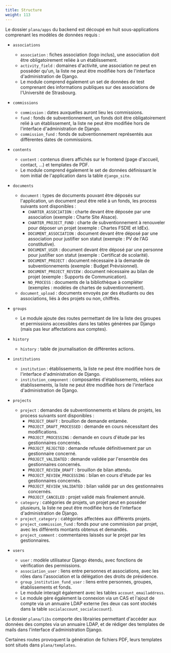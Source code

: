 ```yaml
---
title: Structure
weight: 113
---
```


Le dossier `plana/apps` du backend est découpé en huit sous-applications comprenant les modèles de données requis :

- `associations`
  - `association` : fiches association (logo inclus), une association doit être obligatoirement reliée à un établissement.
  - `activity_field` : domaines d'activité, une association ne peut en posséder qu'un, la liste ne peut être modifiée hors de l'interface d'administration de Django.
  - Le module comprend également un set de données de test comprenant des informations publiques sur des associations de l'Université de Strasbourg.

- `commissions`
  - `commission` : dates auxquelles auront lieu les commissions.
  - `fund` : fonds de subventionnement, un fonds doit être obligatoirement relié à un établissement, la liste ne peut être modifiée hors de l'interface d'administration de Django.
  - `commission_fund` : fonds de subventionnement représentés aux différentes dates de commissions.

- `contents`
  - `content` : contenus divers affichés sur le frontend (page d'accueil, contact, ...) et templates de PDF.
  - Le module comprend également le set de données définissant le nom initial de l'application dans la table `django_site`.

- `documents`
  - `document` : types de documents pouvant être déposés sur l'application, un document peut être relié à un fonds, les process suivants sont disponibles :
    - `CHARTER_ASSOCIATION` : charte devant être déposée par une association (exemple : Charte Site Alsace).
    - `CHARTER_PROJECT_FUND` : charte de subventionnement à renouveler pour déposer un projet (exemple : Chartes FSDIE et IdEx).
    - `DOCUMENT_ASSOCIATION` : document devant être déposé par une association pour justifier son statut (exemple : PV de l'AG constitutive).
    - `DOCUMENT_USER` : document devant être déposé par une personne pour justifier son statut (exemple : Certificat de scolarité).
    - `DOCUMENT_PROJECT` : document nécessaire à la demande de subventionnements (exemple : Budget Prévisionnel).
    - `DOCUMENT_PROJECT_REVIEW` : document nécessaire au bilan de projet (exemple : Supports de Communication).
    - `NO_PROCESS` : documents de la bibliothèque à compléter (exemples : modèles de chartes de subventionnement).
  - `document_upload` : documents envoyés par des étudiants ou des associations, liés à des projets ou non, chiffrés.

- `groups`
  - Le module ajoute des routes permettant de lire la liste des groupes et permissions accessibles dans les tables générées par Django (mais pas leur affectations aux comptes).

- `history`
  - `history` : table de journalisation de différentes actions.

- `institutions`
  - `institution` : établissements, la liste ne peut être modifiée hors de l'interface d'administration de Django.
  - `institution_component` : composantes d'établissements, reliées aux établissements, la liste ne peut être modifiée hors de l'interface d'administration de Django.

- `projects`
  - `project` : demandes de subventionnements et bilans de projets, les process suivants sont disponibles :
    - `PROJECT_DRAFT` : brouillon de demande entamée.
    - `PROJECT_DRAFT_PROCESSED` : demande en cours nécessitant des modifications.
    - `PROJECT_PROCESSING` : demande en cours d'étude par les gestionnaires concernés.
    - `PROJECT_REJECTED` : demande refusée définitivement par un gestionnaire concerné.
    - `PROJECT_VALIDATED` : demande validée par l'ensemble des gestionnaires concernés.
    - `PROJECT_REVIEW_DRAFT` : brouillon de bilan attendu.
    - `PROJECT_REVIEW_PROCESSING` : bilan en cours d'étude par les gestionnaires concernés.
    - `PROJECT_REVIEW_VALIDATED` : bilan validé par un des gestionnaires concernés.
    - `PROJECT_CANCELED` : projet validé mais finalement annulé.
  - `category` : catégories de projets, un projet peut en posséder plusieurs, la liste ne peut être modifiée hors de l'interface d'administration de Django.
  - `project_category` : catégories affectées aux différents projets.
  - `project_commission_fund` : fonds pour une commission par projet, avec les différents montants obtenus et demandés.
  - `project_comment` : commentaires laissés sur le projet par les gestionnaires.

- `users`
  - `user` : modèle utilisateur Django étendu, avec fonctions de vérification des permissions.
  - `association_user` : liens entre personnes et associations, avec les rôles dans l'association et la délégation des droits de présidence.
  - `group_institution_fund_user` : liens entre personnes, groupes, établissements et fonds.
  - Le module interagit également avec les tables `account_emailaddress`.
  - Le module gère également la connexion via un CAS et l'ajout de compte via un annuaire LDAP externe (les deux cas sont stockés dans la table `socialaccount_socialaccount`).

Le dossier `plana/libs` comporte des librairies permettant d'accéder aux données des comptes via un annuaire LDAP, et de rédiger des templates de mails dans l'interface d'administration Django.

Certaines routes provoquent la génération de fichiers PDF, leurs templates sont situés dans `plana/templates`.
